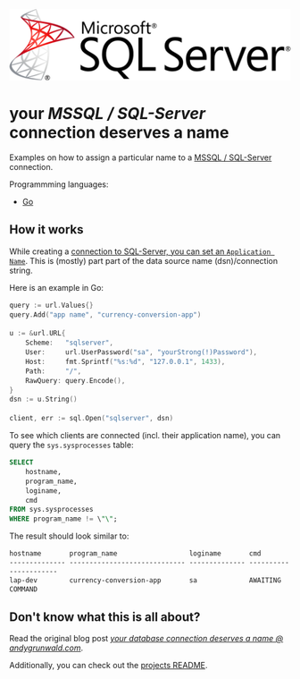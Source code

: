 ![MSSQL / SQL-Server logo](../images/sql-server-logo.png)

# your _MSSQL / SQL-Server_ connection deserves a name

Examples on how to assign a particular name to a [MSSQL / SQL-Server](https://www.microsoft.com/en-us/sql-server/sql-server-2019) connection.

Programmming languages:

- [Go](./go)

## How it works

While creating a [connection to SQL-Server, you can set an `Application Name`](https://docs.microsoft.com/en-us/dotnet/api/system.data.sqlclient.sqlconnection.connectionstring?view=dotnet-plat-ext-5.0).
This is (mostly) part part of the data source name (dsn)/connection string.

Here is an example in Go:

```go
query := url.Values{}
query.Add("app name", "currency-conversion-app")

u := &url.URL{
    Scheme:   "sqlserver",
    User:     url.UserPassword("sa", "yourStrong(!)Password"),
    Host:     fmt.Sprintf("%s:%d", "127.0.0.1", 1433),
    Path:     "/",
    RawQuery: query.Encode(),
}
dsn := u.String()

client, err := sql.Open("sqlserver", dsn)
```

To see which clients are connected (incl. their application name), you can query the `sys.sysprocesses` table:

```sql
SELECT
    hostname,
    program_name,
    loginame,
    cmd
FROM sys.sysprocesses
WHERE program_name != \"\";
```

The result should look similar to:

```
hostname       program_name                  loginame       cmd
-------------- ----------------------------- -------------- ----------------------
lap-dev        currency-conversion-app       sa             AWAITING COMMAND
```

## Don't know what this is all about?

Read the original blog post [_your database connection deserves a name @ andygrunwald.com_](https://andygrunwald.com/blog/your-database-connection-deserves-a-name/ "Article your database connection deserves a name at Andy Grunwalds blog").

Additionally, you can check out the [projects README](https://github.com/andygrunwald/your-connection-deserves-a-name#readme).